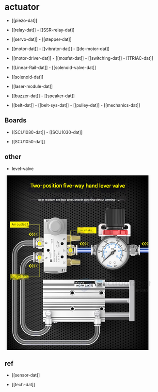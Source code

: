 
# actuator 

- [[piezo-dat]]

- [[relay-dat]] - [[SSR-relay-dat]]

- [[servo-dat]] - [[stepper-dat]]

- [[motor-dat]] - [[vibrator-dat]] - [[dc-motor-dat]]

- [[motor-driver-dat]] - [[mosfet-dat]] - [[switching-dat]] - [[TRIAC-dat]] 

- [[Linear-Rail-dat]] - [[solenoid-valve-dat]]

- [[solenoid-dat]]

- [[laser-module-dat]]

- [[buzzer-dat]] - [[speaker-dat]]

- [[belt-dat]] - [[belt-sys-dat]] - [[pulley-dat]] - [[mechanics-dat]]

## Boards 

- [[SCU1080-dat]] - [[SCU1030-dat]]

- [[SCU1050-dat]]





## other 

- level-valve 

![](2025-06-06-19-02-24.png)

## ref 

- [[sensor-dat]]

- [[tech-dat]]